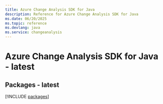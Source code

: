 ```yaml
---
title: Azure Change Analysis SDK for Java
description: Reference for Azure Change Analysis SDK for Java
ms.date: 06/20/2025
ms.topic: reference
ms.devlang: java
ms.service: changeanalysis
---
```

# Azure Change Analysis SDK for Java - latest
## Packages - latest
[!INCLUDE [packages](change-analysis-index.md)]